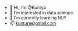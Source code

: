 - 👋 Hi, I’m @Kuntya
- 👀 I’m interested in data science
- 🌱 I’m currently learning NLP
- 📫 kunture@gmail.com

<!---
Kuntya/Kuntya is a ✨ special ✨ repository because its `README.md` (this file) appears on your GitHub profile.
You can click the Preview link to take a look at your changes.
--->
